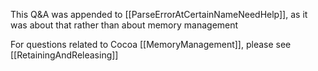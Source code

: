 This Q&A was appended to [[ParseErrorAtCertainNameNeedHelp]], as it was about that rather than about memory management

For questions related to Cocoa [[MemoryManagement]], please see [[RetainingAndReleasing]]